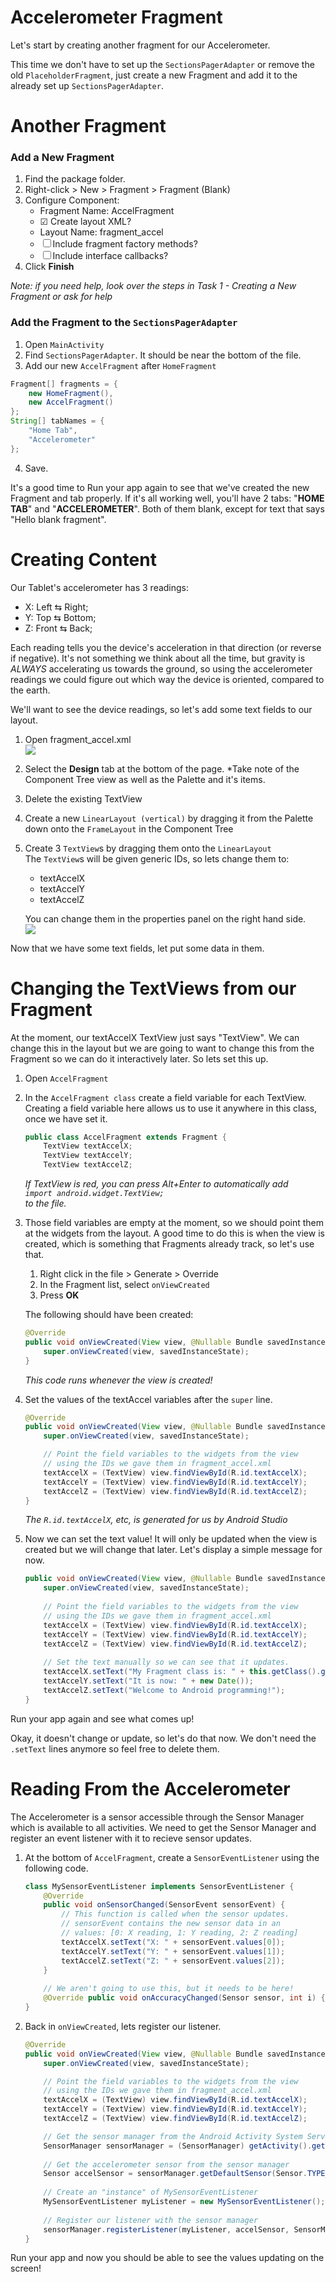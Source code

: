 Accelerometer Fragment
======================

Let's start by creating another fragment for our Accelerometer.

This time we don't have to set up the `SectionsPagerAdapter` or remove the old `PlaceholderFragment`, just create a new Fragment and add it to the already set up `SectionsPagerAdapter`.

# Another Fragment

### Add a New Fragment

1. Find the package folder.
2. Right-click > New > Fragment > Fragment (Blank)
3. Configure Component:
    - Fragment Name: AccelFragment
    - &#9745; Create layout XML?
    - Layout Name: fragment_accel
    - &#9744; Include fragment factory methods?
    - &#9744; Include interface callbacks?
4. Click **Finish**

*Note: if you need help, look over the steps in Task 1 - Creating a New Fragment or ask for help*

### Add the Fragment to the `SectionsPagerAdapter`

1. Open `MainActivity`
2. Find `SectionsPagerAdapter`. It should be near the bottom of the file.
3. Add our new `AccelFragment` after `HomeFragment`

```java
Fragment[] fragments = { 
    new HomeFragment(),
    new AccelFragment() 
};
String[] tabNames = {
    "Home Tab",
    "Accelerometer"
};
```

4. Save.

It's a good time to Run your app again to see that we've created the new Fragment and tab properly. If it's all working well, you'll have 2 tabs: "**HOME TAB**" and "**ACCELEROMETER**". Both of them blank, except for text that says "Hello blank fragment".

# Creating Content

Our Tablet's accelerometer has 3 readings:

- X: Left &lrarr; Right;
- Y: Top &lrarr; Bottom;
- Z: Front &lrarr; Back;

Each reading tells you the device's acceleration in that direction (or reverse if negative). It's not something we think about all the time, but gravity is *ALWAYS* accelerating us towards the ground, so using the accelerometer readings we could figure out which way the device is oriented, compared to the earth.

We'll want to see the device readings, so let's add some text fields to our layout.

1) Open fragment_accel.xml  
[![](images/layout_fragment_accel.png)](images/layout_fragment_accel.png)
2) Select the **Design** tab at the bottom of the page.
*Take note of the Component Tree view as well as the Palette and it's items.
3) Delete the existing TextView
4) Create a new `LinearLayout (vertical)` by dragging it from the Palette down onto the `FrameLayout` in the Component Tree
5) Create 3 `TextView`s by dragging them onto the `LinearLayout`  
   The `TextView`s will be given generic IDs, so lets change them to:
   - textAccelX
   - textAccelY
   - textAccelZ

   You can change them in the properties panel on the right hand side.  
   [![](images/textAccelX_properties_panel.png)](images/textAccelX_properties_panel.png)

Now that we have some text fields, let put some data in them.

# Changing the TextViews from our Fragment

At the moment, our textAccelX TextView just says "TextView". We can change this in the layout but we are going to want to change this from the Fragment so we can do it interactively later. So lets set this up.

1) Open `AccelFragment`
2) In the `AccelFragment class` create a field variable for each TextView. Creating a field variable here allows us to use it anywhere in this class, once we have set it.  
   ```java
   public class AccelFragment extends Fragment {
       TextView textAccelX;
       TextView textAccelY;
       TextView textAccelZ;
   ```  
   *If TextView is red, you can press Alt+Enter to automatically add  
   `import android.widget.TextView;`  
   to the file.*

3) Those field variables are empty at the moment, so we should point them at the widgets from the layout. A good time to do this is when the view is created, which is something that Fragments already track, so let's use that. 
   1. Right click in the file > Generate > Override
   2. In the Fragment list, select `onViewCreated`
   3. Press **OK**

   The following should have been created:
   
   ```java
   @Override
   public void onViewCreated(View view, @Nullable Bundle savedInstanceState) {
       super.onViewCreated(view, savedInstanceState);
   }
   ```
   *This code runs whenever the view is created!*

4) Set the values of the textAccel variables after the `super` line.

   ```java
   @Override
   public void onViewCreated(View view, @Nullable Bundle savedInstanceState) {
       super.onViewCreated(view, savedInstanceState);

       // Point the field variables to the widgets from the view
       // using the IDs we gave them in fragment_accel.xml
       textAccelX = (TextView) view.findViewById(R.id.textAccelX);
       textAccelY = (TextView) view.findViewById(R.id.textAccelY);
       textAccelZ = (TextView) view.findViewById(R.id.textAccelZ);
   }
   ```

   *The `R.id.textAccelX`, etc, is generated for us by Android Studio*

5) Now we can set the text value! It will only be updated when the view is created but we will change that later. Let's display a simple message for now.

   ```java
   public void onViewCreated(View view, @Nullable Bundle savedInstanceState) {
       super.onViewCreated(view, savedInstanceState);
       
       // Point the field variables to the widgets from the view
       // using the IDs we gave them in fragment_accel.xml
       textAccelX = (TextView) view.findViewById(R.id.textAccelX);
       textAccelY = (TextView) view.findViewById(R.id.textAccelY);
       textAccelZ = (TextView) view.findViewById(R.id.textAccelZ);
       
       // Set the text manually so we can see that it updates.
       textAccelX.setText("My Fragment class is: " + this.getClass().getName());
       textAccelY.setText("It is now: " + new Date());
       textAccelZ.setText("Welcome to Android programming!");
   }
   ```

Run your app again and see what comes up!

Okay, it doesn't change or update, so let's do that now. We don't need the `.setText` lines anymore so feel free to delete them.

# Reading From the Accelerometer

The Accelerometer is a sensor accessible through the Sensor Manager which is available to all activities. We need to get the Sensor Manager and register an event listener with it to recieve sensor updates. 

1) At the bottom of `AccelFragment`, create a `SensorEventListener` using the following code.
   ```java
   class MySensorEventListener implements SensorEventListener {
       @Override
       public void onSensorChanged(SensorEvent sensorEvent) {
           // This function is called when the sensor updates.
           // sensorEvent contains the new sensor data in an
           // values: [0: X reading, 1: Y reading, 2: Z reading]
           textAccelX.setText("X: " + sensorEvent.values[0]);
           textAccelY.setText("Y: " + sensorEvent.values[1]);
           textAccelZ.setText("Z: " + sensorEvent.values[2]);
       }
       
       // We aren't going to use this, but it needs to be here!
       @Override public void onAccuracyChanged(Sensor sensor, int i) {}
   }
   ```

2) Back in `onViewCreated`, lets register our listener.

   ```java
   @Override
   public void onViewCreated(View view, @Nullable Bundle savedInstanceState) {
       super.onViewCreated(view, savedInstanceState);
   
       // Point the field variables to the widgets from the view
       // using the IDs we gave them in fragment_accel.xml
       textAccelX = (TextView) view.findViewById(R.id.textAccelX);
       textAccelY = (TextView) view.findViewById(R.id.textAccelY);
       textAccelZ = (TextView) view.findViewById(R.id.textAccelZ);
   
       // Get the sensor manager from the Android Activity System Service
       SensorManager sensorManager = (SensorManager) getActivity().getSystemService(Context.SENSOR_SERVICE);
       
       // Get the accelerometer sensor from the sensor manager
       Sensor accelSensor = sensorManager.getDefaultSensor(Sensor.TYPE_ACCELEROMETER);
       
       // Create an "instance" of MySensorEventListener
       MySensorEventListener myListener = new MySensorEventListener();
       
       // Register our listener with the sensor manager
       sensorManager.registerListener(myListener, accelSensor, SensorManager.SENSOR_DELAY_NORMAL);
   }
   ```
Run your app and now you should be able to see the values updating on the screen!